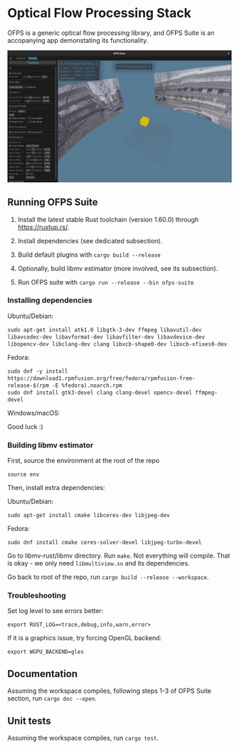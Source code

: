 # Optical Flow Processing Stack

OFPS is a generic optical flow processing library, and OFPS Suite is an accopanying app demonstating its functionality.

![](docs/report/panorama.jpg)

## Running OFPS Suite

1. Install the latest stable Rust toolchain (version 1.60.0) through https://rustup.rs/.

2. Install dependencies (see dedicated subsection).

3. Build default plugins with `cargo build --release`

4. Optionally, build libmv estimator (more involved, see its subsection).

5. Run OFPS suite with `cargo run --release --bin ofps-suite`

### Installing dependencies

Ubuntu/Debian:

```
sudo apt-get install atk1.0 libgtk-3-dev ffmpeg libavutil-dev libavcodec-dev libavformat-dev libavfilter-dev libavdevice-dev libopencv-dev libclang-dev clang libxcb-shape0-dev libxcb-xfixes0-dev
```

Fedora:

```
sudo dnf -y install https://download1.rpmfusion.org/free/fedora/rpmfusion-free-release-$(rpm -E %fedora).noarch.rpm
sudo dnf install gtk3-devel clang clang-devel opencv-devel ffmpeg-devel
```

Windows/macOS:

Good luck :)

### Building libmv estimator

First, source the environment at the root of the repo

```
source env
```

Then, install extra dependencies:

Ubuntu/Debian:

```
sudo apt-get install cmake libceres-dev libjpeg-dev
```

Fedora:

```
sudo dnf install cmake ceres-solver-devel libjpeg-turbo-devel
```

Go to libmv-rust/libmv directory. Run `make`. Not everything will compile. That is okay - we only need `libmultiview.so` and its dependencies.

Go back to root of the repo, run `cargo build --release --workspace`.

### Troubleshooting

Set log level to see errors better:

```
export RUST_LOG=<trace,debug,info,warn,error>
```

If it is a graphics issue, try forcing OpenGL backend:

```
export WGPU_BACKEND=gles
```

## Documentation

Assuming the workspace compiles, following steps 1-3 of OFPS Suite section, run `cargo doc --open`.

## Unit tests

Assuming the workspace compiles, run `cargo test`.
